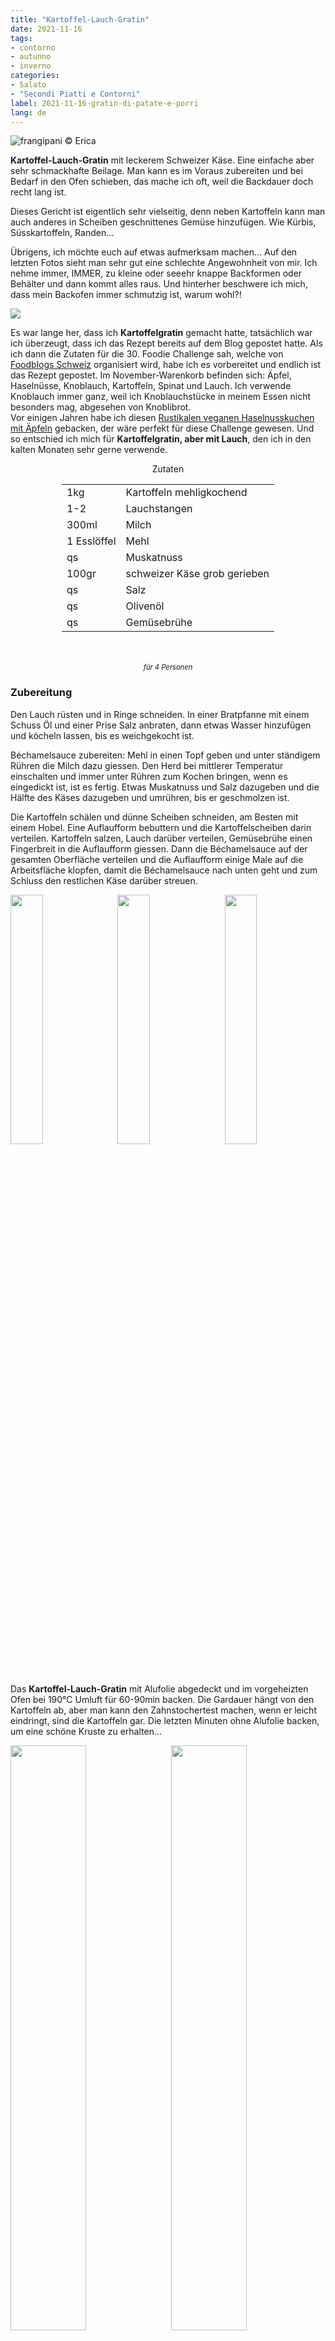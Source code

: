 ```yaml
---
title: "Kartoffel-Lauch-Gratin"
date: 2021-11-16
tags: 
- contorno
- autunno
- inverno
categories:
- Salato
- "Secondi Piatti e Contorni"
label: 2021-11-16-gratin-di-patate-e-porri
lang: de
---
```

![](../2021-11-16-gratin-di-patate-e-porri/header.jpeg "frangipani © Erica")

**Kartoffel-Lauch-Gratin** mit leckerem Schweizer Käse. Eine einfache aber sehr schmackhafte Beilage. Man kann es im Voraus zubereiten und bei Bedarf in den Ofen schieben, das mache ich oft, weil die Backdauer doch recht lang ist.

Dieses Gericht ist eigentlich sehr vielseitig, denn neben Kartoffeln kann man auch anderes in Scheiben geschnittenes Gemüse hinzufügen. Wie Kürbis, Süsskartoffeln, Randen...

Übrigens, ich möchte euch auf etwas aufmerksam machen... Auf den letzten Fotos sieht man sehr gut eine schlechte Angewohnheit von mir. Ich nehme immer, IMMER, zu kleine oder seeehr knappe Backformen oder Behälter und dann kommt alles raus. Und hinterher beschwere ich mich, dass mein Backofen immer schmutzig ist, warum wohl?!

<a href="https://www.foodblogs-schweiz.ch/challenge/" target="_blank" rel="noreferrer noopener">
 <img src="https://www.foodblogs-schweiz.ch/wp-content/uploads/2021/10/fbs_challenge_november21.png" class="ignore-gallery-item"></a>

Es war lange her, dass ich **Kartoffelgratin** gemacht hatte, tatsächlich war ich überzeugt, dass ich das Rezept bereits auf dem Blog gepostet hatte. Als ich dann die Zutaten für die 30. Foodie Challenge sah, welche von <a href="https://www.foodblogs-schweiz.ch" target="_blank">Foodblogs Schweiz</a> organisiert wird, habe ich es vorbereitet und endlich ist das Rezept gepostet. Im November-Warenkorb befinden sich: Äpfel, Haselnüsse, Knoblauch, Kartoffeln, Spinat und Lauch. Ich verwende Knoblauch immer ganz, weil ich Knoblauchstücke in meinem Essen nicht besonders mag, abgesehen von Knoblibrot.
<br />
Vor einigen Jahren habe ich diesen <a href="https://frangipani.raiano.ch/2018-10-10-torta-rustica-vegana-alle-nocciole-e-mele/" target="_blank">Rustikalen veganen Haselnusskuchen mit Äpfeln</a> gebacken, der wäre perfekt für diese Challenge gewesen. Und so entschied ich mich für **Kartoffelgratin, aber mit Lauch**, den ich in den kalten Monaten sehr gerne verwende.

<div id="wrapper" style="text-align: center">
  <div id="yourdiv" style="display: inline-block;">
    <div class="ingredients" itemscope itemtype="http://schema.org/Recipe">
      <span itemprop="name" style="display:none;">Kartoffel-Lauch-Gratin</span>
      <div class="ingredients-title">Zutaten</div>
      <table>
        <tbody>
          </tr>
          <tr itemprop="recipeIngredient">
            <td>1kg</td>
            <td>Kartoffeln mehligkochend</td>
          </tr>
          <tr itemprop="recipeIngredient">
            <td>1-2</td>
            <td>Lauchstangen</td>
          </tr>
          <tr itemprop="recipeIngredient">
            <td>300ml</td>
            <td>Milch</td>
          </tr>
          <tr itemprop="recipeIngredient">
            <td>1 Esslöffel</td>
            <td>Mehl</td>
          </tr>
          <tr itemprop="recipeIngredient">
            <td>qs</td>
            <td>Muskatnuss</td>
          </tr>
          <tr itemprop="recipeIngredient">
            <td>100gr</td>
            <td>schweizer Käse grob gerieben</td>
          </tr>
          <tr itemprop="recipeIngredient">
            <td>qs</td>
            <td>Salz</td>
          </tr>
          <tr itemprop="recipeIngredient">
            <td>qs</td>
            <td>Olivenöl</td>
          <tr itemprop="recipeIngredient">
            <td>qs</td>
            <td>Gemüsebrühe</td>
          </tr>
        </tbody>
      </table>
      <br></br>
      <i class="pull-right" style="font-size: 80%;" itemprop="recipeYield">für 4 Personen</i>
    </div>
  </div>
</div>


<h3>
  <font color="grey">
    <i class="fa fa-cogs"></i>
  </font> Zubereitung
</h3>

Den Lauch rüsten und in Ringe schneiden. In einer Bratpfanne mit einem Schuss Öl und einer Prise Salz anbraten, dann etwas Wasser hinzufügen und köcheln lassen, bis es weichgekocht ist.

Béchamelsauce zubereiten: Mehl in einen Topf geben und unter ständigem Rühren die Milch dazu giessen. Den Herd bei mittlerer Temperatur einschalten und immer unter Rühren zum Kochen bringen, wenn es eingedickt ist, ist es fertig. Etwas Muskatnuss und Salz dazugeben und die Hälfte des Käses dazugeben und umrühren, bis er geschmolzen ist.

Die Kartoffeln schälen und dünne Scheiben schneiden, am Besten mit einem Hobel. Eine Auflaufform bebuttern und die Kartoffelscheiben darin verteilen. Kartoffeln salzen, Lauch darüber verteilen, Gemüsebrühe einen Fingerbreit in die Auflaufform giessen. Dann die Béchamelsauce auf der gesamten Oberfläche verteilen und die Auflaufform einige Male auf die Arbeitsfläche klopfen, damit die Béchamelsauce nach unten geht und zum Schluss den restlichen Käse darüber streuen.
  <div style="width: 100%; margin-bottom: 0">
    <img style="float: left; width: 32%; margin-right: 1%;" src="../2021-11-16-gratin-di-patate-e-porri/patate.jpeg" alt="" title="frangipani © Erica" />
    <img style="float: left; width: 32%; margin-right: 1%; margin-left: 1%;" src="../2021-11-16-gratin-di-patate-e-porri/besciamella.jpeg" alt="" title="frangipani © Erica" />
    <img style="float: left; width: 32%; margin-left: 1%;" src="../2021-11-16-gratin-di-patate-e-porri/teglia.jpeg" alt="" title="frangipani © Erica" />
    <div style="clear: both"></div>
  </div>
</p>

Das **Kartoffel-Lauch-Gratin** mit Alufolie abgedeckt und im vorgeheizten Ofen bei 190°C Umluft für 60-90min backen. Die Gardauer hängt von den Kartoffeln ab, aber man kann den Zahnstochertest machen, wenn er leicht eindringt, sind die Kartoffeln gar. Die letzten Minuten ohne Alufolie backen, um eine schöne Kruste zu erhalten...
<p>
  <div style="width: 100%; margin-bottom: 0">
    <img style="float: left; width: 49%; margin-right: 1%" src="../2021-11-16-gratin-di-patate-e-porri/risultato1.jpeg" alt="" title="frangipani © Erica" />
    <img style="float: left; width: 49%; margin-left: 1%" src="../2021-11-16-gratin-di-patate-e-porri/risultato2.jpeg" alt="" title="frangipani © Erica" />
    <div style="clear: both"></div>
  </div>
</p>

<p>
  <div style="width: 100%; margin-bottom: 0">
    <img style="float: left; width: 49%; margin-right: 1%" src="../2021-11-16-gratin-di-patate-e-porri/risultato3.jpeg" alt="" title="frangipani © Erica" />
    <img style="float: left; width: 49%; margin-left: 1%" src="../2021-11-16-gratin-di-patate-e-porri/risultato4.jpeg" alt="" title="frangipani © Erica" />
    <div style="clear: both"></div>
  </div>
</p>

![](../2021-11-16-gratin-di-patate-e-porri/risultato5.jpeg "frangipani © Erica")

<h4>Buon appetito
  <font color="red">
    <i class="fa fa-smile-o"></i>
  </font>
</h4>